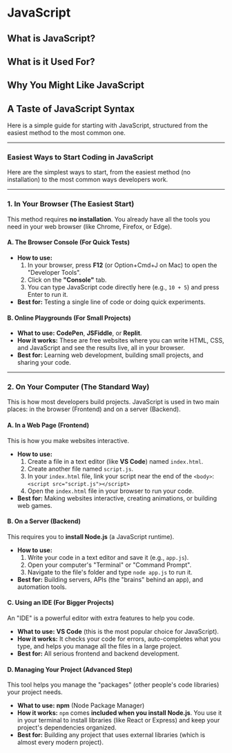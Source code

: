 # JavaScript

## What is JavaScript?

## What is it Used For?

## Why You Might Like JavaScript

## A Taste of JavaScript Syntax

Here is a simple guide for starting with JavaScript, structured from the easiest method to the most common one.

---

### Easiest Ways to Start Coding in JavaScript

Here are the simplest ways to start, from the easiest method (no installation) to the most common ways developers work.

---

### 1. In Your Browser (The Easiest Start)

This method requires **no installation**. You already have all the tools you need in your web browser (like Chrome, Firefox, or Edge).

#### A. The Browser Console (For Quick Tests)

* **How to use:**
    1.  In your browser, press **F12** (or Option+Cmd+J on Mac) to open the "Developer Tools".
    2.  Click on the **"Console"** tab.
    3.  You can type JavaScript code directly here (e.g., `10 + 5`) and press Enter to run it.
* **Best for:** Testing a single line of code or doing quick experiments.

#### B. Online Playgrounds (For Small Projects)

* **What to use:** **CodePen**, **JSFiddle**, or **Replit**.
* **How it works:** These are free websites where you can write HTML, CSS, and JavaScript and see the results live, all in your browser.
* **Best for:** Learning web development, building small projects, and sharing your code.

---

### 2. On Your Computer (The Standard Way)

This is how most developers build projects. JavaScript is used in two main places: in the browser (Frontend) and on a server (Backend).

#### A. In a Web Page (Frontend)

This is how you make websites interactive.

* **How to use:**
    1.  Create a file in a text editor (like **VS Code**) named `index.html`.
    2.  Create another file named `script.js`.
    3.  In your `index.html` file, link your script near the end of the `<body>`: `<script src="script.js"></script>`
    4.  Open the `index.html` file in your browser to run your code.
* **Best for:** Making websites interactive, creating animations, or building web games.

#### B. On a Server (Backend)

This requires you to **install Node.js** (a JavaScript runtime).

* **How to use:**
    1.  Write your code in a text editor and save it (e.g., `app.js`).
    2.  Open your computer's "Terminal" or "Command Prompt".
    3.  Navigate to the file's folder and type `node app.js` to run it.
* **Best for:** Building servers, APIs (the "brains" behind an app), and automation tools.

#### C. Using an IDE (For Bigger Projects)

An "IDE" is a powerful editor with extra features to help you code.

* **What to use:** **VS Code** (this is the most popular choice for JavaScript).
* **How it works:** It checks your code for errors, auto-completes what you type, and helps you manage all the files in a large project.
* **Best for:** All serious frontend and backend development.

#### D. Managing Your Project (Advanced Step)

This tool helps you manage the "packages" (other people's code libraries) your project needs.

* **What to use:** **npm** (Node Package Manager)
* **How it works:** `npm` comes **included when you install Node.js**. You use it in your terminal to install libraries (like React or Express) and keep your project's dependencies organized.
* **Best for:** Building any project that uses external libraries (which is almost every modern project).
